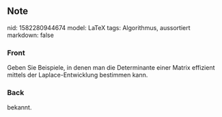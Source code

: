 ## Note
nid: 1582280944674
model: LaTeX
tags: Algorithmus, aussortiert
markdown: false

### Front
Geben Sie Beispiele, in denen man die Determinante einer Matrix effizient mittels der Laplace-Entwicklung bestimmen kann.

### Back
bekannt.
